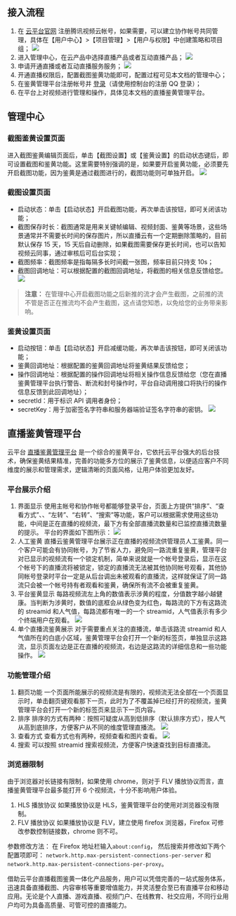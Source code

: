 ## 接入流程
1. 在 [云平台官网](http://tce.fsphere.cn/) 注册腾讯视频云帐号，如果需要，可以建立协作帐号共同管理，具体在【用户中心】>【项目管理】>【用户与权限】中创建策略和项目组；
![](http://imgcache.tce.fsphere.cn/image/mc.qcloudimg.com/static/img/97851ddf06d431f26fa9ad34f3dabd4c/image.png)
2. 进入管理中心，在云产品中选择直播产品或者互动直播产品；
![](http://imgcache.tce.fsphere.cn/image/mc.qcloudimg.com/static/img/5e701408610f14b05acb608c4e1589ed/image.png)
3. 申请开通直播或者互动直播服务服务；
![](http://imgcache.tce.fsphere.cn/image/mc.qcloudimg.com/static/img/2a501358e45d98e3e9b8a040b138b074/image.png)
4. 开通直播权限后，配置截图鉴黄功能即可，配置过程可见本文档的管理中心；
5. 在鉴黄管理平台注册帐号并 [登录](http://jh.live.qcloud.com/)（请使用控制台的注册 QQ 登录）；
6. 在平台上对视频进行管理和操作，具体见本文档的直播鉴黄管理平台。

## 管理中心
### 截图鉴黄设置页面
进入截图鉴黄编辑页面后，单击【截图设置】或【鉴黄设置】的启动状态键后，即可设置截图和鉴黄功能。这里需要特别强调的是，如果要开启鉴黄功能，必须要先开启截图功能，因为鉴黄是通过截图进行的，截图功能则可单独开启。
![](http://imgcache.tce.fsphere.cn/image/mc.qcloudimg.com/static/img/3cb949e784b926c5943f59b71e6ce7b1/image.png)
### 截图设置页面
* 启动状态：单击【启动状态】开启截图功能，再次单击该按钮，即可关闭该功能；
* 截图保存时长：截图通常是用来关键帧编辑、视频封面、鉴黄等场景，这些场景通常并不需要长时间的保存图片，所以直播云有一个定期删除策略的，目前默认保存 15 天，15 天后自动删除，如果截图需要保存更长时间，也可以告知视频云同事，通过审核后可后台实现；
* 截图频率：截图频率是指每隔多长时间截一张图，频率目前只持支 10s；
* 截图回调地址：可以根据配置的截图回调地址，将截图的相关信息反馈给您。
![](http://imgcache.tce.fsphere.cn/image/mc.qcloudimg.com/static/img/ce0c495d25ad228e764214978a89ce9c/image.png)
>**注意：**
>在管理中心开启截图功能之后新推的流才会产生截图，之前推的流不管是否正在推流均不会产生截图，这点请您知悉，以免给您的业务带来影响。

### 鉴黄设置页面
* 启动按钮：单击【启动状态】开启减缓功能，再次单击该按钮，即可关闭该功能；
* 鉴黄回调地址：根据配置的鉴黄回调地址将鉴黄结果反馈给您；
* 操作回调地址：根据配置的操作回调地址将相关操作信息反馈给您（您在直播鉴黄管理平台执行警告、断流和封号操作时，平台自动调用接口将执行的操作信息反馈到此回调地址）；
* secretId：用于标识 API 调用者身份；
* secretKey：用于加密签名字符串和服务器端验证签名字符串的密钥。
![](http://imgcache.tce.fsphere.cn/image/mc.qcloudimg.com/static/img/a044d936bacc9245807effa2344cd58c/image.png)

## 直播鉴黄管理平台
云平台 [直播鉴黄管理平台](http://jh.live.qcloud.com) 是一个综合的鉴黄平台，它依托云平台强大的后台技术，确保鉴黄结果精准，完善的功能多方位的展示了鉴黄信息，以便适应客户不同维度的展示和管理需求，逻辑清晰的页面风格，让用户体验更加友好。

### 平台展示介绍
1. 界面显示
使用主帐号和协作帐号都能够登录平台，页面上方提供“排序”、“查看方式”、、“左转”、“右转”、“搜索”等功能，客户可以根据需求使用这些功能，中间是正在直播的视频流，最下方有全部直播流数量和已监控直播流数量的提示。
平台的界面如下图所示：
![](http://imgcache.tce.fsphere.cn/image/mc.qcloudimg.com/static/img/c584d5fa539c32c0525f2fd9582c995c/image.png)
2. 人工鉴黄
直播云鉴黄管理平台展示正在直播的视频流供管理员人工鉴黄。同一个客户可能会有协同帐号，为了节省人力，避免同一路流重复鉴黄，管理平台对已显示的视频流有一个锁定机制，简单来说就是一个帐号登录后，显示在这个帐号下的直播流将被锁定，锁定的直播流无法被其他协同帐号观看，其他协同帐号登录时平台一定是从后台调出未被观看的直播流，这样就保证了同一路流只会被一个帐号持有者观看和鉴黄，确保所有流不会被重复鉴黄。
3. 平台鉴黄显示
每路视频流左上角的数值表示涉黄的程度，分值数字越小越健康。当判断为涉黄时，数值的底框会从绿色变为红色，每路流的下方有这路流的 streamid 和人气值，每路流都有唯一的一个 streamid，人气值表示有多少个终端用户在观看。
![](http://imgcache.tce.fsphere.cn/image/mc.qcloudimg.com/static/img/474f31552e37c7a7bd8276090293e469/image.png)
4. 单个直播流鉴黄展示
对于需要重点关注的直播流，单击该路流 streamid 和人气值所在的白底小区域，鉴黄管理平台会打开一个新的标签页，单独显示这路流，显示页面左边是正在直播的视频流，右边是这路流的详细信息和一些功能操作。
![](http://imgcache.tce.fsphere.cn/image/mc.qcloudimg.com/static/img/987d73ae3334f2de607586904920bea4/image.png)

### 功能管理介绍
1. 翻页功能
一个页面所能展示的视频流是有限的，视频流无法全部在一个页面显示时，单击翻页键观看那下一页，此时为了不覆盖掉已经打开的视频流，鉴黄管理平台会打开一个新的标签页来显示下一页内容。
2. 排序
排序的方式有两种：按照可疑度从高到低排序（默认排序方式），按人气从高到底排序，方便客户从不同的维度管理直播流。
![](http://imgcache.tce.fsphere.cn/image/mc.qcloudimg.com/static/img/afe6b4a9e925c5063a541d4f4b25edb9/image.png)
3. 查看方式
查看方式也有两种，视频查看和图片查看。	
![](http://imgcache.tce.fsphere.cn/image/mc.qcloudimg.com/static/img/55a314aef0a03fa596b281b48ef2d7f9/image.png)
4. 搜索
可以按照 streamid 搜索视频流，方便客户快速查找到目标直播流。

### 浏览器限制
由于浏览器对长链接有限制，如果使用 chrome，则对于 FLV 播放协议而言，直播鉴黄管理平台最多能打开 6 个视频流，十分不影响用户体验。
1. HLS 播放协议
如果播放协议是 HLS，鉴黄管理平台的使用对浏览器没有限制。
2. FLV 播放协议
如果播放协议是 FLV，建立使用 firefox 浏览器，Firefox 可修改参数控制链接数，chrome 则不可。

参数修改方法：
在 Firefox 地址栏输入`about:config`， 然后搜索并修改如下两个配置项即可：
`network.http.max-persistent-connections-per-server` 和` network.http.max-persistent-connections-per-proxy`。

借助云平台直播截图鉴黄一体化产品服务，用户可以凭借完善的一站式服务体系，迅速具备直播截图、内容审核等重要增值能力，并灵活整合至已有直播平台和移动应用。无论是个人直播、游戏直播、视频门户、在线教育、社交应用，不同行业用户均可为具备高质量、可管可控的直播能力。
